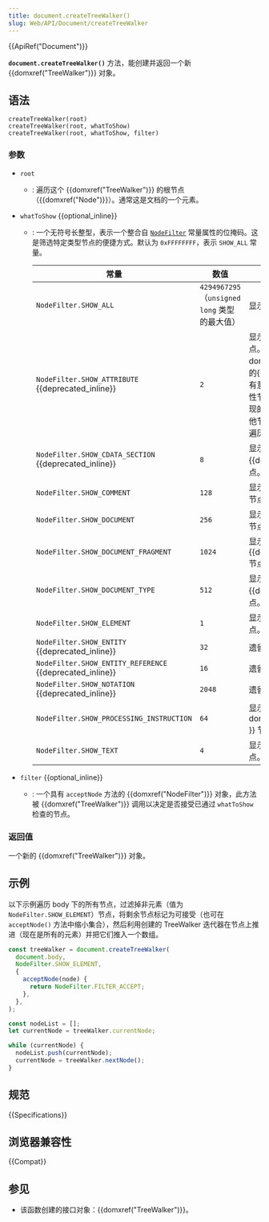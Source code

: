 ```yaml
---
title: document.createTreeWalker()
slug: Web/API/Document/createTreeWalker
---
```


{{ApiRef("Document")}}

**`document.createTreeWalker()`** 方法，能创建并返回一个新 {{domxref("TreeWalker")}} 对象。

## 语法

```js-nolint
createTreeWalker(root)
createTreeWalker(root, whatToShow)
createTreeWalker(root, whatToShow, filter)
```

### 参数

- `root`
  - : 遍历这个 {{domxref("TreeWalker")}} 的根节点（{{domxref("Node")}}）。通常这是文档的一个元素。
- `whatToShow` {{optional_inline}}

  - : 一个无符号长整型，表示一个整合自 [`NodeFilter`](https://www.w3.org/TR/DOM-Level-2-Traversal-Range/traversal.html#Traversal-NodeFilter) 常量属性的位掩码。这是筛选特定类型节点的便捷方式。默认为 `0xFFFFFFFF`，表示 `SHOW_ALL` 常量。

    | 常量                                                     | 数值                                         | 描述                                                                                                                                                                                                                                                                               |
    | -------------------------------------------------------- | -------------------------------------------- | ---------------------------------------------------------------------------------------------------------------------------------------------------------------------------------------------------------------------------------------------------------------------------------- |
    | `NodeFilter.SHOW_ALL`                                    | `4294967295`（`unsigned long` 类型的最大值） | 显示所有节点。                                                                                                                                                                                                                                                                     |
    | `NodeFilter.SHOW_ATTRIBUTE` {{deprecated_inline}}        | `2`                                          | 显示属性 {{ domxref("Attr") }} 节点。这只在当以一个根 {{ domxref("Attr") }} 节点为起点节点的{{ domxref("TreeWalker") }} 中才有意义，在这种情况下，这意味着属性节点会出现在迭代或遍历第一次出现的位置。因为属性节点永远不是其他节点的子节点，所以在文档树中的遍历不会出现属性节点。 |
    | `NodeFilter.SHOW_CDATA_SECTION` {{deprecated_inline}}    | `8`                                          | 显示 CDATA {{domxref("CDATASection")}} 节点。                                                                                                                                                                                                                                      |
    | `NodeFilter.SHOW_COMMENT`                                | `128`                                        | 显示注释 {{domxref("Comment")}} 节点。                                                                                                                                                                                                                                             |
    | `NodeFilter.SHOW_DOCUMENT`                               | `256`                                        | 显示文档 {{domxref("Document")}} 节点。                                                                                                                                                                                                                                            |
    | `NodeFilter.SHOW_DOCUMENT_FRAGMENT`                      | `1024`                                       | 显示文档片段 {{domxref("DocumentFragment")}} 节点。                                                                                                                                                                                                                                |
    | `NodeFilter.SHOW_DOCUMENT_TYPE`                          | `512`                                        | 显示文档类型 {{domxref("DocumentType")}} 节点。                                                                                                                                                                                                                                    |
    | `NodeFilter.SHOW_ELEMENT`                                | `1`                                          | 显示元素 {{domxref("Element")}} 节点。                                                                                                                                                                                                                                             |
    | `NodeFilter.SHOW_ENTITY` {{deprecated_inline}}           | `32`                                         | 遗留属性，不再可用。                                                                                                                                                                                                                                                               |
    | `NodeFilter.SHOW_ENTITY_REFERENCE` {{deprecated_inline}} | `16`                                         | 遗留属性，不再可用。                                                                                                                                                                                                                                                               |
    | `NodeFilter.SHOW_NOTATION` {{deprecated_inline}}         | `2048`                                       | 遗留属性，不再可用。                                                                                                                                                                                                                                                               |
    | `NodeFilter.SHOW_PROCESSING_INSTRUCTION`                 | `64`                                         | 显示处理指令 {{ domxref("ProcessingInstruction") }} 节点。                                                                                                                                                                                                                         |
    | `NodeFilter.SHOW_TEXT`                                   | `4`                                          | 显示文字 {{ domxref("Text") }} 节点。                                                                                                                                                                                                                                              |

- `filter` {{optional_inline}}
  - : 一个具有 `acceptNode` 方法的 {{domxref("NodeFilter")}} 对象，此方法被 {{domxref("TreeWalker")}} 调用以决定是否接受已通过 `whatToShow` 检查的节点。

### 返回值

一个新的 {{domxref("TreeWalker")}} 对象。

## 示例

以下示例遍历 body 下的所有节点，过滤掉非元素（值为 `NodeFilter.SHOW_ELEMENT`）节点，将剩余节点标记为可接受（也可在 `acceptNode()` 方法中缩小集合），然后利用创建的 TreeWalker 迭代器在节点上推进（现在是所有的元素）并把它们推入一个数组。

```js
const treeWalker = document.createTreeWalker(
  document.body,
  NodeFilter.SHOW_ELEMENT,
  {
    acceptNode(node) {
      return NodeFilter.FILTER_ACCEPT;
    },
  },
);

const nodeList = [];
let currentNode = treeWalker.currentNode;

while (currentNode) {
  nodeList.push(currentNode);
  currentNode = treeWalker.nextNode();
}
```

## 规范

{{Specifications}}

## 浏览器兼容性

{{Compat}}

## 参见

- 该函数创建的接口对象：{{domxref("TreeWalker")}}。
